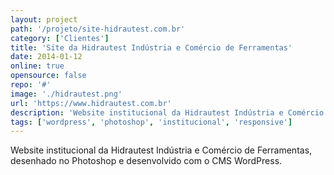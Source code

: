 ```yaml
---
layout: project
path: '/projeto/site-hidrautest.com.br'
category: ['Clientes']
title: 'Site da Hidrautest Indústria e Comércio de Ferramentas'
date: 2014-01-12
online: true
opensource: false
repo: '#'
image: './hidrautest.png'
url: 'https://www.hidrautest.com.br'
description: 'Website institucional da Hidrautest Indústria e Comércio de Ferramentas, desenhado no Photoshop e desenvolvido com o CMS WordPress.'
tags: ['wordpress', 'photoshop', 'institucional', 'responsive']
---
```


Website institucional da Hidrautest Indústria e Comércio de Ferramentas, desenhado no Photoshop e desenvolvido com o CMS WordPress.
